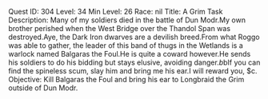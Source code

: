 Quest ID: 304
Level: 34
Min Level: 26
Race: nil
Title: A Grim Task
Description: Many of my soldiers died in the battle of Dun Modr.My own brother perished when the West Bridge over the Thandol Span was destroyed.Aye, the Dark Iron dwarves are a devilish breed.From what Roggo was able to gather, the leader of this band of thugs in the Wetlands is a warlock named Balgaras the Foul.He is quite a coward however.He sends his soldiers to do his bidding but stays elusive, avoiding danger.$b$bIf you can find the spineless scum, slay him and bring me his ear.I will reward you, $c.
Objective: Kill Balgaras the Foul and bring his ear to Longbraid the Grim outside of Dun Modr.
